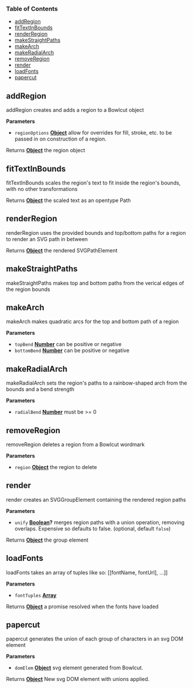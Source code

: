 <!-- Generated by documentation.js. Update this documentation by updating the source code. -->

### Table of Contents

-   [addRegion][1]
-   [fitTextInBounds][2]
-   [renderRegion][3]
-   [makeStraightPaths][4]
-   [makeArch][5]
-   [makeRadialArch][6]
-   [removeRegion][7]
-   [render][8]
-   [loadFonts][9]
-   [papercut][10]

## addRegion

addRegion creates and adds a region to a Bowlcut object

**Parameters**

-   `regionOptions` **[Object][11]** allow for overrides for fill, stroke, etc. to be passed in on construction of a region.

Returns **[Object][11]** the region object

## fitTextInBounds

fitTextInBounds scales the region's text to fit inside the region's bounds, with no other transformations

Returns **[Object][11]** the scaled text as an opentype Path

## renderRegion

renderRegion uses the provided bounds and top/bottom paths for a region to render an SVG path in between

Returns **[Object][11]** the rendered SVGPathElement

## makeStraightPaths

makeStraightPaths makes top and bottom paths from the verical edges of the region bounds

## makeArch

makeArch makes quadratic arcs for the top and bottom path of a region

**Parameters**

-   `topBend` **[Number][12]** can be positive or negative
-   `bottomBend` **[Number][12]** can be positive or negative

## makeRadialArch

makeRadialArch sets the region's paths to a rainbow-shaped arch from the bounds and a bend strength

**Parameters**

-   `radialBend` **[Number][12]** must be >= 0

## removeRegion

removeRegion deletes a region from a Bowlcut wordmark

**Parameters**

-   `region` **[Object][11]** the region to delete

## render

render creates an SVGGroupElement containing the rendered region paths

**Parameters**

-   `unify` **[Boolean][13]?** merges region paths with a union operation, removing overlaps. Expensive so defaults to false. (optional, default `false`)

Returns **[Object][11]** the group element

## loadFonts

loadFonts takes an array of tuples like so: \[[fontName, fontUrl], ...]]

**Parameters**

-   `fontTuples` **[Array][14]** 

Returns **[Object][11]** a promise resolved when the fonts have loaded

## papercut

papercut generates the union of each group of characters in an svg DOM element

**Parameters**

-   `domElem` **[Object][11]** svg element generated from Bowlcut.

Returns **[Object][11]** New svg DOM element with unions applied.

[1]: #addregion

[2]: #fittextinbounds

[3]: #renderregion

[4]: #makestraightpaths

[5]: #makearch

[6]: #makeradialarch

[7]: #removeregion

[8]: #render

[9]: #loadfonts

[10]: #papercut

[11]: https://developer.mozilla.org/docs/Web/JavaScript/Reference/Global_Objects/Object

[12]: https://developer.mozilla.org/docs/Web/JavaScript/Reference/Global_Objects/Number

[13]: https://developer.mozilla.org/docs/Web/JavaScript/Reference/Global_Objects/Boolean

[14]: https://developer.mozilla.org/docs/Web/JavaScript/Reference/Global_Objects/Array
